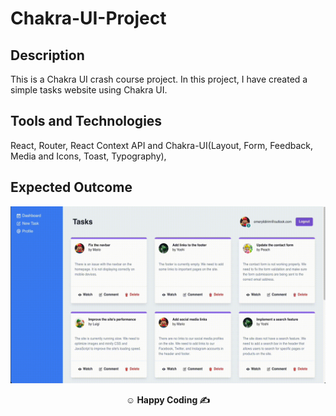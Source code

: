 # Chakra-UI-Project
## Description

This is a Chakra UI crash course project. In this project, I have created a simple tasks website using Chakra UI.

## Tools and Technologies

React, Router, React Context API and Chakra-UI(Layout, Form, Feedback, Media and Icons, Toast, Typography),

## Expected Outcome

**<div align="center">![Project Snapshot](snapshot.gif)</div>**

**<p align="center">&#9786; Happy Coding &#9997;</p>**